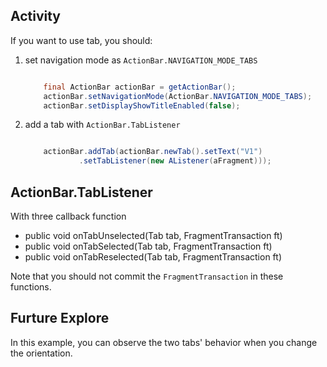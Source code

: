 
## Activity
If you want to use tab, you should:

1. set navigation mode as `ActionBar.NAVIGATION_MODE_TABS`

	```java

		final ActionBar actionBar = getActionBar();
		actionBar.setNavigationMode(ActionBar.NAVIGATION_MODE_TABS);
		actionBar.setDisplayShowTitleEnabled(false);

	```

2. add a tab with `ActionBar.TabListener`

	```java

		actionBar.addTab(actionBar.newTab().setText("V1")
				.setTabListener(new AListener(aFragment)));
	```

## ActionBar.TabListener

With three callback function

- public void onTabUnselected(Tab tab, FragmentTransaction ft)
- public void onTabSelected(Tab tab, FragmentTransaction ft) 
- public void onTabReselected(Tab tab, FragmentTransaction ft)

Note that you should not commit the `FragmentTransaction` in these functions.

## Furture Explore

In this example, you can observe the two tabs' behavior when you change the orientation. 